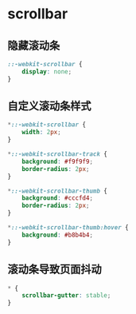 # scrollbar

## 隐藏滚动条

```css
::-webkit-scrollbar {
    display: none;
}
```

## 自定义滚动条样式

```css
*::-webkit-scrollbar {
    width: 2px;
}

*::-webkit-scrollbar-track {
    background: #f9f9f9;
    border-radius: 2px;
}

*::-webkit-scrollbar-thumb {
    background: #cccfd4;
    border-radius: 2px;
}

*::-webkit-scrollbar-thumb:hover {
    background: #b8b4b4;
}
```

## 滚动条导致页面抖动

```css
* {
    scrollbar-gutter: stable;
}
```
